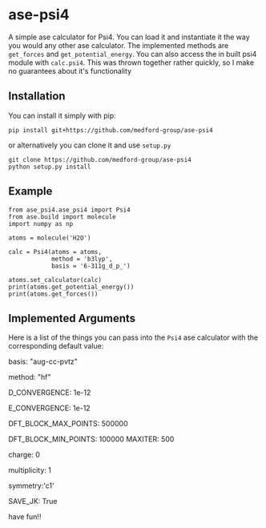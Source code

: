 # ase-psi4

A simple ase calculator for Psi4. You can load it and instantiate it the way you would any other ase calculator. The implemented methods are `get_forces` and `get_potential_energy`. You can also access the in built psi4 module with `calc.psi4`. This was thrown together rather quickly, so I make no guarantees about it's functionality

## Installation

You can install it simply with pip:

```
pip install git+https://github.com/medford-group/ase-psi4
```

or alternatively you can clone it and use `setup.py`

```
git clone https://github.com/medford-group/ase-psi4
python setup.py install
```

## Example

```
from ase_psi4.ase_psi4 import Psi4
from ase.build import molecule
import numpy as np

atoms = molecule('H2O')

calc = Psi4(atoms = atoms,
            method = 'b3lyp',
            basis = '6-311g_d_p_')

atoms.set_calculator(calc)
print(atoms.get_potential_energy())
print(atoms.get_forces())
```

## Implemented Arguments

Here is a list of the things you can pass into the `Psi4` ase calculator with the corresponding default value:

basis: "aug-cc-pvtz"

method: "hf"

D\_CONVERGENCE: 1e-12

E\_CONVERGENCE: 1e-12

DFT\_BLOCK\_MAX\_POINTS: 500000

DFT\_BLOCK\_MIN\_POINTS: 100000
MAXITER: 500

charge: 0

multiplicity: 1

symmetry:'c1'

SAVE\_JK: True



have fun!!
